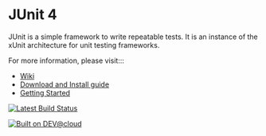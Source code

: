 # JUnit 4
JUnit is a simple framework to write repeatable tests. It is an instance of the xUnit architecture for unit testing frameworks.

For more information, please visit:::
* [Wiki](https://github.com/junit-team/junit4/wiki)
* [Download and Install guide](https://github.com/junit-team/junit4/wiki/Download-and-Install)
* [Getting Started](https://github.com/junit-team/junit4/wiki/Getting-started)

[![Latest Build Status](https://junit.ci.cloudbees.com/job/JUnit/badge/icon)](https://junit.ci.cloudbees.com/)

[![Built on DEV@cloud](http://www.cloudbees.com/sites/default/files/Button-Built-on-CB-1.png)](http://www.cloudbees.com/foss/foss-dev.cb)

